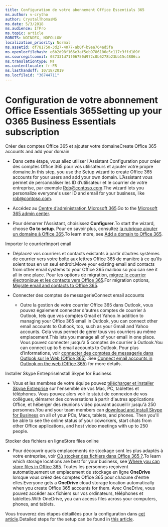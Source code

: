 ```yaml
---
title: Configuration de votre abonnement Office Essentials 365
ms.author: v-crytho
author: CrystalThomasMS
ms.date: 5/3/2018
ms.audience: ITPro
ms.topic: article
ROBOTS: NOINDEX, NOFOLLOW
localization_priority: Normal
ms.assetid: df781750-3d27-4077-ab0f-b9ea764ad5fa
ms.openlocfilehash: e6b2d98f166e3af5eb9786106e5c117c3ffd109f
ms.sourcegitcommit: 037331d71f06750d972c0b6278b23bb15c4806ca
ms.translationtype: MT
ms.contentlocale: fr-FR
ms.lasthandoff: 10/18/2019
ms.locfileid: "36744711"
---
```

# <a name="setting-up-your-o365-business-essentials-subscription"></a><span data-ttu-id="d4612-102">Configuration de votre abonnement Office Essentials 365</span><span class="sxs-lookup"><span data-stu-id="d4612-102">Setting up your O365 Business Essentials subscription</span></span>

<span data-ttu-id="d4612-103">Créer des comptes Office 365 et ajouter votre domaine</span><span class="sxs-lookup"><span data-stu-id="d4612-103">Create Office 365 accounts and add your domain</span></span>
  
- <span data-ttu-id="d4612-104">Dans cette étape, vous allez utiliser l'Assistant Configuration pour créer des comptes Office 365 pour vos utilisateurs et ajouter votre propre domaine.</span><span class="sxs-lookup"><span data-stu-id="d4612-104">In this step, you use the Setup wizard to create Office 365 accounts for your users and add your own domain.</span></span> <span data-ttu-id="d4612-105">L’Assistant vous permet de personnaliser les ID d’utilisateur et le courrier de votre entreprise, par exemple [Rob@contoso.com](mailto:rob@contoso.com).</span><span class="sxs-lookup"><span data-stu-id="d4612-105">The wizard lets you personalize everyone's user ID and email for your business, like [rob@contoso.com](mailto:rob@contoso.com).</span></span>
    
- <span data-ttu-id="d4612-106">Accédez au [Centre d’administration Microsoft 365](https://login.partner.microsoftonline.cn/).</span><span class="sxs-lookup"><span data-stu-id="d4612-106">Go to the [Microsoft 365 admin center](https://login.partner.microsoftonline.cn/).</span></span>
    
- <span data-ttu-id="d4612-107">Pour démarrer l'Assistant, choisissez **Configurer**.</span><span class="sxs-lookup"><span data-stu-id="d4612-107">To start the wizard, choose **Go to setup**.</span></span> <span data-ttu-id="d4612-108">Pour en savoir plus, consultez [la rubrique ajouter un domaine à Office 365](https://docs.microsoft.com/office365/admin/setup/add-domain).</span><span class="sxs-lookup"><span data-stu-id="d4612-108">To learn more, see [Add a domain to Office 365](https://docs.microsoft.com/office365/admin/setup/add-domain).</span></span>
    
<span data-ttu-id="d4612-109">Importer le courrier</span><span class="sxs-lookup"><span data-stu-id="d4612-109">Import email</span></span>
  
- <span data-ttu-id="d4612-110">Déplacez vos courriers et contacts existants à partir d’autres systèmes de courrier vers votre boîte aux lettres Office 365 de manière à ce qu’ils soient tous en un seul endroit.</span><span class="sxs-lookup"><span data-stu-id="d4612-110">Move your existing email and contacts from other email systems to your Office 365 mailbox so you can see it all in one place.</span></span> <span data-ttu-id="d4612-111">Pour les options de migration, [migrez le courrier électronique et les contacts vers Office 365](https://docs.microsoft.com/office365/admin/setup/migrate-email-and-contacts-admin).</span><span class="sxs-lookup"><span data-stu-id="d4612-111">For migration options, [Migrate email and contacts to Office 365](https://docs.microsoft.com/office365/admin/setup/migrate-email-and-contacts-admin).</span></span>
    
- <span data-ttu-id="d4612-112">Connecter des comptes de messagerie</span><span class="sxs-lookup"><span data-stu-id="d4612-112">Connect email accounts</span></span>
    
  - <span data-ttu-id="d4612-113">Outre la gestion de votre courrier Office 365 dans Outlook, vous pouvez également connecter d'autres comptes de courrier à Outlook, tels que vos comptes Gmail et Yahoo.</span><span class="sxs-lookup"><span data-stu-id="d4612-113">In addition to managing your Office 365 email in Outlook, you can connect other email accounts to Outlook, too, such as your Gmail and Yahoo accounts.</span></span> <span data-ttu-id="d4612-114">Cela vous permet de gérer tous vos courriers au même emplacement.</span><span class="sxs-lookup"><span data-stu-id="d4612-114">This lets you manage all of your email in one place.</span></span> <span data-ttu-id="d4612-115">Vous pouvez connecter jusqu'à 5 comptes de courrier à Outlook.</span><span class="sxs-lookup"><span data-stu-id="d4612-115">You can connect up to 5 email accounts to Outlook.</span></span> <span data-ttu-id="d4612-116">Pour plus d’informations, voir [connecter des comptes de messagerie dans Outlook sur le Web (Office 365)](https://support.office.com/Article/Connect-email-accounts-in-Outlook-on-the-web-Office-365-d7012ff0-924f-4f78-8aca-c3912d886c4d) .</span><span class="sxs-lookup"><span data-stu-id="d4612-116">See [Connect email accounts in Outlook on the web (Office 365)](https://support.office.com/Article/Connect-email-accounts-in-Outlook-on-the-web-Office-365-d7012ff0-924f-4f78-8aca-c3912d886c4d) for more details.</span></span> 
    
<span data-ttu-id="d4612-117">Installer Skype Entreprise</span><span class="sxs-lookup"><span data-stu-id="d4612-117">Install Skype for Business</span></span>
  
- <span data-ttu-id="d4612-p105">Vous et les membres de votre équipe pouvez [télécharger et installer Skype Entreprise](https://support.office.com/Article/download-and-install-Skype-for-Business-8a0d4da8-9d58-44f9-9759-5c8f340cb3fb) sur l'ensemble de vos Mac, PC, tablettes et téléphones. Vous pouvez alors voir le statut de connexion de vos collègues, démarrer des conversations à partir d'autres applications Office, et héberger des réunions vidéo pouvant accueillir jusqu'à 250 personnes.</span><span class="sxs-lookup"><span data-stu-id="d4612-p105">You and your team members can [download and install Skype for Business](https://support.office.com/Article/download-and-install-Skype-for-Business-8a0d4da8-9d58-44f9-9759-5c8f340cb3fb) on all of your PCs, Macs, tablets, and phones. Then you'll be able to see the online status of your coworkers, start chats from other Office applications, and host video meetings with up to 250 people.</span></span> 
    
<span data-ttu-id="d4612-120">Stocker des fichiers en ligne</span><span class="sxs-lookup"><span data-stu-id="d4612-120">Store files online</span></span>
  
- <span data-ttu-id="d4612-121">Pour découvrir quels emplacements de stockage sont les plus adaptés à votre entreprise, voir [Où stocker des fichiers dans Office 365 ?](https://support.office.com/article/c7c20284-bc94-47f4-9728-d28e9daf0790.aspx).</span><span class="sxs-lookup"><span data-stu-id="d4612-121">To learn which storage locations are best for your business, see [Where you can store files in Office 365](https://support.office.com/article/c7c20284-bc94-47f4-9728-d28e9daf0790.aspx).</span></span> <span data-ttu-id="d4612-122">Toutes les personnes reçoivent automatiquement un emplacement de stockage en ligne **OneDrive** lorsque vous créez des comptes Office 365 pour chacune d'entre elles.</span><span class="sxs-lookup"><span data-stu-id="d4612-122">Everyone gets a **OneDrive** cloud storage location automatically when you create Office 365 accounts for them.</span></span> <span data-ttu-id="d4612-123">Avec OneDrive, vous pouvez accéder aux fichiers sur vos ordinateurs, téléphones et tablettes.</span><span class="sxs-lookup"><span data-stu-id="d4612-123">With OneDrive, you can access files across your computers, phones, and tablets.</span></span> 
    
<span data-ttu-id="d4612-124">Vous trouverez des étapes détaillées pour la configuration dans [cet article](https://docs.microsoft.com/office365/admin/setup/setup).</span><span class="sxs-lookup"><span data-stu-id="d4612-124">Detailed steps for the setup can be found in [this article](https://docs.microsoft.com/office365/admin/setup/setup).</span></span>
  

